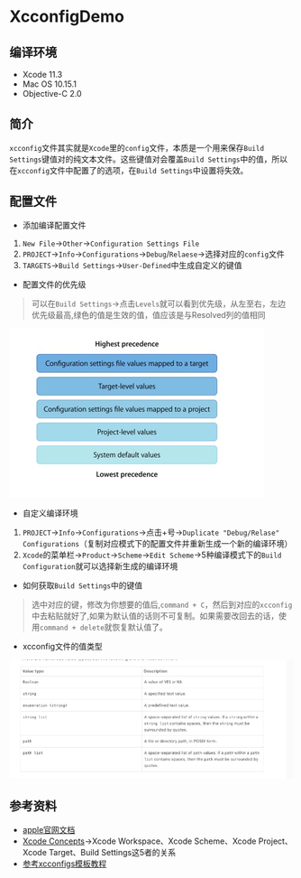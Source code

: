 # XcconfigDemo

## 编译环境

* Xcode 11.3
* Mac OS 10.15.1
* Objective-C 2.0

## 简介

`xcconfig`文件其实就是`Xcode`里的`config`文件，本质是一个用来保存`Build Settings`键值对的纯文本文件。这些键值对会覆盖`Build Settings`中的值，所以在`xcconfig`文件中配置了的选项，在`Build Settings`中设置将失效。

## 配置文件

* 添加编译配置文件

1. `New File`->`Other`->`Configuration Settings File`
2. `PROJECT`->`Info`->`Configurations`->`Debug`/`Relaese`->选择对应的`config`文件
3. `TARGETS`->`Build Settings`->`User-Defined`中生成自定义的键值

* 配置文件的优先级

> 可以在`Build Settings`->点击`Levels`就可以看到优先级，从左至右，左边优先级最高,绿色的值是生效的值，值应该是与Resolved列的值相同

![层次结构](https://github.com/wenjiehe/XcconfigDemo/blob/master/XcconfigDemo/优先级层次结构.jpg)

* 自定义编译环境

1. `PROJECT`->`Info`->`Configurations`->点击+号->`Duplicate "Debug/Relase" Configurations`（复制对应模式下的配置文件并重新生成一个新的编译环境）
2. `Xcode`的菜单栏->`Product`->`Scheme`->`Edit Scheme`->5种编译模式下的`Build Configuration`就可以选择新生成的编译环境

* 如何获取`Build Settings`中的键值
> 选中对应的键，修改为你想要的值后,`command + C`，然后到对应的`xcconfig`中去粘贴就好了,如果为默认值的话则不可复制。如果需要改回去的话，使用`command + delete`就恢复默认值了。

* xcconfig文件的值类型

![值类型](https://github.com/wenjiehe/XcconfigDemo/blob/master/XcconfigDemo/xcconfig的值类型定义.jpg)

## 参考资料

* [apple官网文档](https://help.apple.com/xcode/#/dev745c5c974)
* [Xcode Concepts](https://developer.apple.com/library/archive/featuredarticles/XcodeConcepts/Concept-Targets.html)->Xcode Workspace、Xcode Scheme、Xcode Project、Xcode Target、Build Settings这5者的关系
* [参考xcconfigs模板教程](https://github.com/jspahrsummers/xcconfigs)
